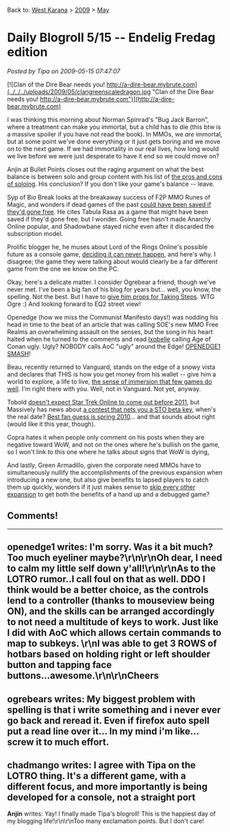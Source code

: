 Back to: [West Karana](/posts/westkarana.md) > [2009](/posts/2009/westkarana.md) > [May](./westkarana.md)
# Daily Blogroll 5/15 -- Endelig Fredag edition

*Posted by Tipa on 2009-05-15 07:47:07*

[![Clan of the Dire Bear needs you! http://a-dire-bear.mybrute.com](../../../uploads/2009/05/clangreenscaledragon.jpg "Clan of the Dire Bear needs you! http://a-dire-bear.mybrute.com")](http://a-dire-bear.mybrute.com)

I was thinking this morning about Norman Spinrad's "Bug Jack Barron", where a treatment can make you immortal, but a child has to die (this btw is a massive spoiler if you have not read the book). In MMOs, we *are* immortal, but at some point we've done everything or it just gets boring and we move on to the next game. If we had immortality in our real lives, how long would we live before we were just desperate to have it end so we could move on?

Anjin at Bullet Points closes out the raging argument on what the best balance is between solo and group content with his list of [the pros and cons of soloing](http://bulletpointsblog.blogspot.com/2009/05/random-shots-defending-solo-player.html). His conclusion? If you don't like your game's balance -- leave.

Syp of Bio Break looks at the breakaway success of F2P MMO Runes of Magic, and wonders if dead games of the past [could have been saved if they'd gone free](http://biobreak.wordpress.com/2009/05/14/runes-of-magic-if-you-build-it-for-free-they-will-come/). He cites Tabula Rasa as a game that might have been saved if they'd gone free, but I wonder. Going free hasn't made Anarchy Online popular, and Shadowbane stayed niche even after it discarded the subscription model.

Prolific blogger he, he muses about Lord of the Rings Online's possible future as a console game, [deciding it can never happen](http://biobreak.wordpress.com/2009/05/14/xboxs-lotro-taking-rumor-to-fact-in-1-2-blog-posts/), and here's why. I disagree; the game they were talking about would clearly be a far different game from the one we know on the PC.

Okay, here's a delicate matter. I consider Ogrebear a friend, though we've never met. I've been a big fan of his blog for years but... well, you know, the spelling. Not the best. But I have to [give him props for Taking Steps](http://ogrebear.com/?p=932). WTG Ogre :) And looking forward to EQ2 street view!

Openedge (how we miss the Communist Manifesto days!) was nodding his head in time to the beat of an article that was calling SOE's new MMO Free Realms an overwhelming assault on the senses, but the song in his heart halted when he turned to the comments and read [Ixobelle](http://www.ixobelle.com/) calling Age of Conan ugly. Ugly? NOBODY calls AoC "ugly" around the Edge! [OPENEDGE1 SMASH](http://simple-n-complex.blogspot.com/2009/05/age-of-conan-shocking-quote.html)!

Beau, recently returned to Vanguard, stands on the edge of a snowy vista and declares that THIS is how you get money from his wallet -- give him a world to explore, a life to live, [the sense of immersion that few games do well](http://epicdolls.com/beauturkey/?p=1452). I'm right there with you. Well, not in Vanguard. Not yet, anyway.

Tobold [doesn't expect Star Trek Online to come out before 2011](http://tobolds.blogspot.com/2009/05/mmos-on-my-radar.html), but Massively has news about [a contest that nets you a STO beta key](http://www.massively.com/2009/05/14/vote-for-your-favorite-star-trek-online-comic/), when's the real date? [Best fan guess is spring 2010](http://forums.startrekonline.com/showthread.php?t=5291)... and that sounds about right (would like it this year, though).

Copra hates it when people only comment on his posts when they are negative toward WoW, and not on the ones where he's bullish on the game, so I won't link to this one where he talks about signs that WoW is dying[.](http://bullcopra.blogspot.com/2009/05/coherently-incoherent.html)

And lastly, Green Armadillo, given the corporate need MMOs have to simultaneously nullify the accomplishments of the previous expansion when introducing a new one, but also give benefits to lapsed players to catch them up quickly, wonders if it just makes sense to [skip every other expansion](http://playervsdeveloper.blogspot.com/2009/05/incentives-to-skip-entire-expansions.html) to get both the benefits of a hand up and a debugged game?
## Comments!
---
**openedge1** writes: I'm sorry. Was it a bit much? Too much eyeliner maybe?\r\n\r\nOh dear, I need to calm my little self down y'all!\r\n\r\nAs to the LOTRO rumor..I call foul on that as well. DDO I think would be a better choice, as the controls lend to a controller (thanks to mouseview being ON), and the skills can be arranged accordingly to not need a multitude of keys to work. Just like I did with AoC which allows certain commands to map to subkeys. \r\nI was able to get 3 ROWS of hotbars based on holding right or left shoulder button and tapping face buttons...awesome.\r\n\r\nCheers
---
**ogrebears** writes: My biggest problem with spelling is that i write something and i never ever go back and reread it. Even if firefox auto spell put a read line over it... In my mind i'm like... screw it to much effort.
---
**chadmango** writes: I agree with Tipa on the LOTRO thing. It's a different game, with a different focus, and more importantly is being developed for a console, not a straight port
---
**Anjin** writes: Yay! I finally made Tipa's blogroll! This is the happiest day of my blogging life!\r\n\r\nToo many exclamation points. But I don't care!
